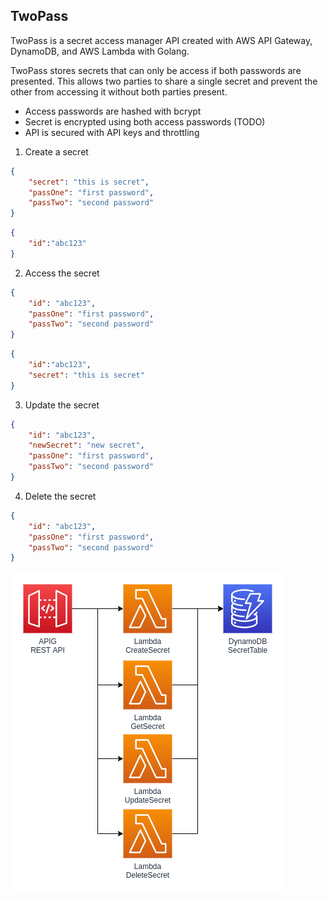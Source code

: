 ## TwoPass

TwoPass is a secret access manager API created with AWS API Gateway, DynamoDB, and AWS Lambda with Golang.

TwoPass stores secrets that can only be access if both passwords are presented. This allows two parties to share a single secret and prevent the other from accessing it without both parties present.

* Access passwords are hashed with bcrypt
* Secret is encrypted using both access passwords (TODO)
* API is secured with API keys and throttling

1. Create a secret
```json
{
    "secret": "this is secret",
    "passOne": "first password",
    "passTwo": "second password"
}
```
```json
{
    "id":"abc123"
}
```

2. Access the secret
```json
{
    "id": "abc123",
    "passOne": "first password",
    "passTwo": "second password"
}
```
```json
{
    "id":"abc123",
    "secret": "this is secret"
}
```

3. Update the secret
```json
{
    "id": "abc123",
    "newSecret": "new secret",
    "passOne": "first password",
    "passTwo": "second password"
}
```

4. Delete the secret
```json
{
    "id": "abc123",
    "passOne": "first password",
    "passTwo": "second password"
}
```

![diagram](./images/diagram.png)